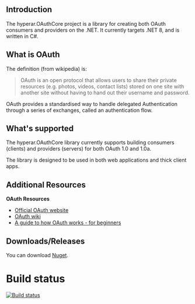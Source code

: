 
Introduction
------------

The hyperar.OAuthCore project is a library for creating both OAuth consumers and providers on the .NET. It currently targets .NET 8, and is written in C#.

What is OAuth
-------------

The definition (from wikipedia) is:

> OAuth is an open protocol that allows users to share their private resources (e.g. photos, videos, contact lists) stored on one site with another site without having to hand out their username and password.

OAuth provides a standardised way to handle delegated Authentication through a series of exchanges, called an authentication flow.

What's supported
----------------

The hyperar.OAuthCore library currently supports building consumers (clients) and providers (servers) for both OAuth 1.0 and 1.0a.

The library is designed to be used in both web applications and thick client apps.
   
Additional Resources
--------------------

**OAuth Resources**

  - [Official OAuth website][2]
  - [OAuth wiki][3]
  - [A guide to how OAuth works - for beginners][4]


Downloads/Releases
------------------

You can download [Nuget][5].

  [1]: https://github.com/bittercoder/hyperar.OAuthCore/raw/master/artifacts/Oauth_diagram.png
  [2]: http://www.oauth.net/
  [3]: http://wiki.oauth.net/
  [4]: http://dotnetkicks.com/webservices/OAuth_for_Beginners
  [5]: https://www.nuget.org/packages/Hyperar.OAuthCore/

# Build status
[![Build status](https://ci.appveyor.com/api/projects/status/sfahewq9l1ipa942/branch/master?svg=true)](https://ci.appveyor.com/project/hyperar/oauth-core/branch/master)
